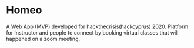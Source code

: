 # Homeo
A Web App (MVP) developed for hackthecrisis(hackcyprus) 2020. Platform for Instructor and people to connect by booking virtual classes that will happened on a zoom meeting.
